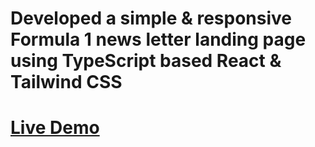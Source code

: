# Developed a simple & responsive Formula 1 news letter landing page using TypeScript based React & Tailwind CSS

# [Live Demo](65e3745fa44d6dee838450f7--gentle-parfait-2bd01b.netlify.app)
